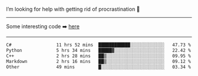 I’m looking for help with getting rid of procrastination 🤔

-----

Some interesting code :arrow_right: [here](https://github.com/zhen8838/playground)

-----

<!--START_SECTION:waka-->

```txt
C#                 11 hrs 52 mins  ████████████░░░░░░░░░░░░░   47.73 %
Python             5 hrs 34 mins   █████▓░░░░░░░░░░░░░░░░░░░   22.42 %
C++                2 hrs 28 mins   ██▒░░░░░░░░░░░░░░░░░░░░░░   09.95 %
Markdown           2 hrs 16 mins   ██▒░░░░░░░░░░░░░░░░░░░░░░   09.12 %
Other              49 mins         █░░░░░░░░░░░░░░░░░░░░░░░░   03.34 %
```

<!--END_SECTION:waka-->

<!--
**zhen8838/zhen8838** is a ✨ _special_ ✨ repository because its `README.md` (this file) appears on your GitHub profile.

Here are some ideas to get you started:

- 🔭 I’m currently working on ...
- 🌱 I’m currently learning ...
- 👯 I’m looking to collaborate on ...
 ...
- 💬 Ask me about ...
- 📫 How to reach me: ...
- 😄 Pronouns: ...
- ⚡ Fun fact: ...
-->
